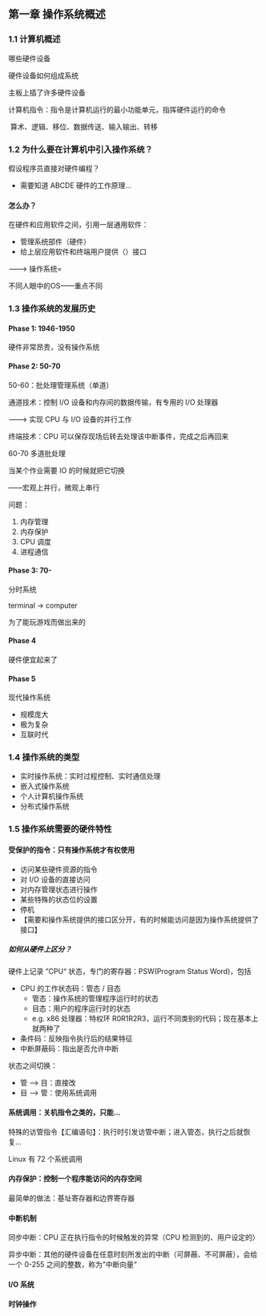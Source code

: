## 第一章 操作系统概述

### 1.1 计算机概述

哪些硬件设备

硬件设备如何组成系统

主板上插了许多硬件设备

计算机指令：指令是计算机运行的最小功能单元，指挥硬件运行的命令

​	算术、逻辑、移位、数据传送、输入输出、转移

### 1.2 为什么要在计算机中引入操作系统？

假设程序员直接对硬件编程？

* 需要知道 ABCDE 硬件的工作原理...

#### 怎么办？

在硬件和应用软件之间，引用一层通用软件：

+ 管理系统部件（硬件）
+ 给上层应用软件和终端用户提供（）接口

---> 操作系统=

不同人眼中的OS——重点不同

### 1.3 操作系统的发展历史

#### Phase 1: 1946-1950

硬件非常昂贵，没有操作系统

#### Phase 2: 50-70

50-60：批处理管理系统（单道）

通道技术：控制 I/O 设备和内存间的数据传输，有专用的 I/O 处理器

---> 实现 CPU 与 I/O 设备的并行工作

终端技术：CPU 可以保存现场后转去处理该中断事件，完成之后再回来

60-70 多道批处理

当某个作业需要 IO 的时候就把它切换

——宏观上并行，微观上串行

问题：

1. 内存管理
2. 内存保护
3. CPU 调度
4. 进程通信

#### Phase 3: 70-

分时系统

terminal -> computer

为了能玩游戏而做出来的

#### Phase 4

硬件便宜起来了

#### Phase 5

现代操作系统

+ 规模庞大
+ 极为复杂
+ 互联时代

### 1.4 操作系统的类型

+ 实时操作系统：实时过程控制、实时通信处理
+ 嵌入式操作系统
+ 个人计算机操作系统
+ 分布式操作系统

### 1.5 操作系统需要的硬件特性

#### 受保护的指令：只有操作系统才有权使用

- 访问某些硬件资源的指令
- 对 I/O 设备的直接访问
- 对内存管理状态进行操作
- 某些特殊的状态位的设置
- 停机
- 【需要和操作系统提供的接口区分开，有的时候能访问是因为操作系统提供了接口】

##### 如何从硬件上区分？

硬件上记录 ”CPU“ 状态，专门的寄存器：PSW(Program Status Word)，包括 

- CPU 的工作状态码：管态 / 目态
  - 管态：操作系统的管理程序运行时的状态 
  - 目态：用户的程序运行时的状态
  - e.g. x86 处理器：特权环 R0R1R2R3，运行不同类别的代码；现在基本上就两种了
- 条件码：反映指令执行后的结果特征
- 中断屏蔽码：指出是否允许中断

状态之间切换：

+ 管 --> 目：直接改
+ 目 --> 管：使用系统调用

#### 系统调用：关机指令之类的，只能...

特殊的访管指令【汇编语句】：执行时引发访管中断；进入管态，执行之后就恢复...

Linux 有 72 个系统调用

#### 内存保护：控制一个程序能访问的内存空间

最简单的做法：基址寄存器和边界寄存器

#### 中断机制

同步中断：CPU 正在执行指令的时候触发的异常（CPU 检测到的、用户设定的）

异步中断：其他的硬件设备在任意时刻所发出的中断（可屏蔽、不可屏蔽），会给一个 0-255 之间的整数，称为”中断向量“

#### I/O 系统

#### 时钟操作